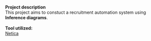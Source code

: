 <b>Project description</b>
<br>
This project aims to constuct a recruitment automation system using <b>Inference diagrams</b>.
<br><br>
<b>Tool utilized:</b>
<br><a href="https://www.norsys.com/netica.html">Netica</a>
